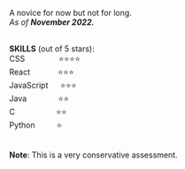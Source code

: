 <!-- - 👋 Hi, I’m @luckyx314
- 👀 I’m interested in ...
- 🌱 I’m currently learning ...
- 💞️ I’m looking to collaborate on ...
- 📫 How to reach me ... -->

<!---
luckyx314/luckyx314 is a ✨ special ✨ repository because its `README.md` (this file) appears on your GitHub profile.
You can click the Preview link to take a look at your changes.
--->
A novice for now but not for long.  
<i>As of <b>November 2022.</b></i> 
</br>
</br>

<b>SKILLS</b> (out of 5 stars):  
CSS &emsp;&emsp;&emsp;&ensp;   &nbsp;⭐⭐⭐⭐  
React &emsp;&emsp;&emsp;  ⭐⭐⭐    
JavaScript &emsp;  ⭐⭐⭐    
Java &emsp;&emsp;&emsp;&ensp;    ⭐⭐  
C &emsp;&emsp;&emsp;&emsp;&ensp;&ensp;⭐⭐  
Python &emsp;&emsp;&ensp;⭐  

</br>
<b>Note</b>: This is a very conservative assessment.    

